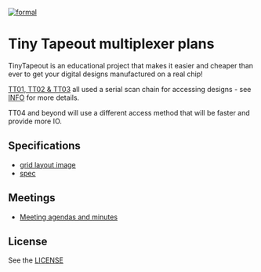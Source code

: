 [![formal](https://github.com/TinyTapeout/tt-multiplexer/actions/workflows/formal.yaml/badge.svg)](https://github.com/TinyTapeout/tt-multiplexer/actions/workflows/formal.yaml)

# Tiny Tapeout multiplexer plans

TinyTapeout is an educational project that makes it easier and cheaper than ever to get 
your digital designs manufactured on a real chip!

[TT01, TT02 & TT03](https://tinytapeout.com/runs/) all used a 
serial scan chain for accessing designs - see [INFO](https://github.com/TinyTapeout/tinytapeout-02/blob/tt02/INFO.md)
for more details.

TT04 and beyond will use a different access method that will be faster and provide more IO.


## Specifications

* [grid layout image](doc/tt_ios_grid.pdf)
* [spec](doc/tt_ios_spec.md)

## Meetings

* [Meeting agendas and minutes](https://docs.google.com/document/d/18BZYNJNd-xPtpMgtHuVNnMeyQSEiRaSDD06B5T8uEP4/edit)

## License

See the [LICENSE](LICENSE)
